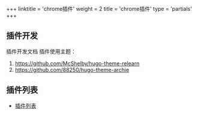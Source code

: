 +++
linktitle = 'chrome插件'
weight = 2 
title = 'chrome插件'
type = 'partials'
+++


## 插件开发

插件开发文档
插件使用主题：
1. https://github.com/McShelby/hugo-theme-relearn
2. https://github.com/88250/hugo-theme-archie

## 插件列表

* [插件列表](https://github.com/88250/hugo-theme-archie/wiki/%E6%8F%92%E4%BB%B6%E5%88%97%E8%A1%A8)